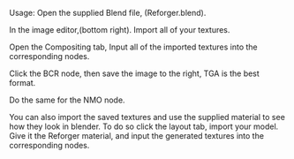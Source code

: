 Usage:
Open the supplied Blend file, (Reforger.blend).

In the image editor,(bottom right). Import all of your textures.

Open the Compositing tab, Input all of the imported textures into the corresponding nodes.

Click the BCR node, then save the image to the right, TGA is the best format.

Do the same for the NMO node.

You can also import the saved textures and use the supplied material to see how they look in blender. To do so click the layout tab, import your model. Give it the Reforger material, and input the generated textures into the corresponding nodes.
